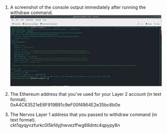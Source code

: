 1. A screenshot of the console output immediately after running the withdraw command.
   ![withdow.png](withdow.png)

2. The Ethereum address that you've used for your Layer 2 account (in text format).  
   0xA4C63521eE6F919B91c9eF00f4964E2e35bc6b0e

3. The Nervos Layer 1 address that you passed to withdraw command (in text format).  
   ckt1qyqyvzfurkc0l5kfdyjhwvezffwg68dntc4qpypy8n
